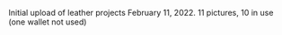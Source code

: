Initial upload of leather projects February 11, 2022.  11 pictures, 10 in use (one wallet not used)
